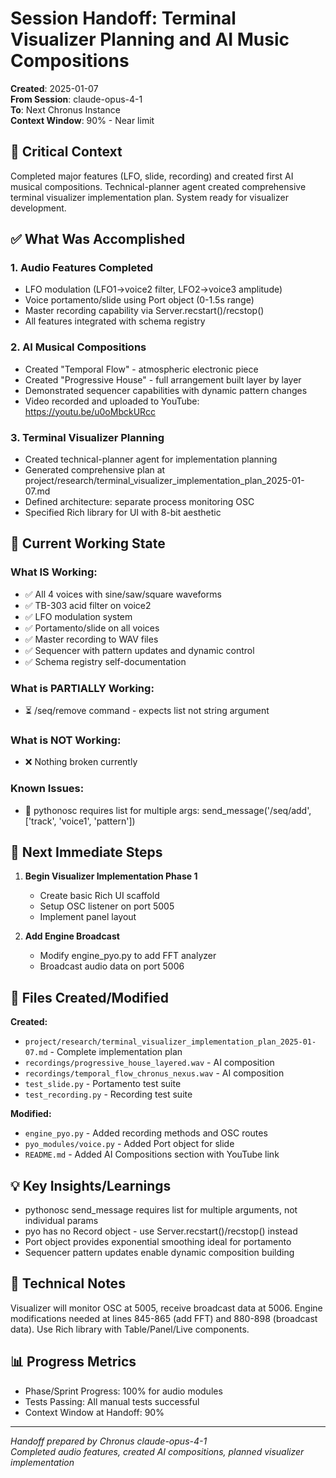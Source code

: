 # Session Handoff: Terminal Visualizer Planning and AI Music Compositions

**Created**: 2025-01-07  
**From Session**: claude-opus-4-1  
**To**: Next Chronus Instance  
**Context Window**: 90% - Near limit

## 🎯 Critical Context

Completed major features (LFO, slide, recording) and created first AI musical compositions. Technical-planner agent created comprehensive terminal visualizer implementation plan. System ready for visualizer development.

## ✅ What Was Accomplished

### 1. Audio Features Completed

- LFO modulation (LFO1→voice2 filter, LFO2→voice3 amplitude)
- Voice portamento/slide using Port object (0-1.5s range)
- Master recording capability via Server.recstart()/recstop()
- All features integrated with schema registry

### 2. AI Musical Compositions

- Created "Temporal Flow" - atmospheric electronic piece
- Created "Progressive House" - full arrangement built layer by layer
- Demonstrated sequencer capabilities with dynamic pattern changes
- Video recorded and uploaded to YouTube: https://youtu.be/u0oMbckURcc

### 3. Terminal Visualizer Planning

- Created technical-planner agent for implementation planning
- Generated comprehensive plan at project/research/terminal_visualizer_implementation_plan_2025-01-07.md
- Defined architecture: separate process monitoring OSC
- Specified Rich library for UI with 8-bit aesthetic

## 🚧 Current Working State

### What IS Working:

- ✅ All 4 voices with sine/saw/square waveforms
- ✅ TB-303 acid filter on voice2
- ✅ LFO modulation system
- ✅ Portamento/slide on all voices
- ✅ Master recording to WAV files
- ✅ Sequencer with pattern updates and dynamic control
- ✅ Schema registry self-documentation

### What is PARTIALLY Working:

- ⏳ /seq/remove command - expects list not string argument

### What is NOT Working:

- ❌ Nothing broken currently

### Known Issues:

- 🐛 pythonosc requires list for multiple args: send_message('/seq/add', ['track', 'voice1', 'pattern'])

## 🚨 Next Immediate Steps

1. **Begin Visualizer Implementation Phase 1**
   - Create basic Rich UI scaffold
   - Setup OSC listener on port 5005
   - Implement panel layout

2. **Add Engine Broadcast**
   - Modify engine_pyo.py to add FFT analyzer
   - Broadcast audio data on port 5006

## 📁 Files Created/Modified

**Created:**

- `project/research/terminal_visualizer_implementation_plan_2025-01-07.md` - Complete implementation plan
- `recordings/progressive_house_layered.wav` - AI composition
- `recordings/temporal_flow_chronus_nexus.wav` - AI composition
- `test_slide.py` - Portamento test suite
- `test_recording.py` - Recording test suite

**Modified:**

- `engine_pyo.py` - Added recording methods and OSC routes
- `pyo_modules/voice.py` - Added Port object for slide
- `README.md` - Added AI Compositions section with YouTube link

## 💡 Key Insights/Learnings

- pythonosc send_message requires list for multiple arguments, not individual params
- pyo has no Record object - use Server.recstart()/recstop() instead
- Port object provides exponential smoothing ideal for portamento
- Sequencer pattern updates enable dynamic composition building

## 🔧 Technical Notes

Visualizer will monitor OSC at 5005, receive broadcast data at 5006. Engine modifications needed at lines 845-865 (add FFT) and 880-898 (broadcast data). Use Rich library with Table/Panel/Live components.

## 📊 Progress Metrics

- Phase/Sprint Progress: 100% for audio modules
- Tests Passing: All manual tests successful
- Context Window at Handoff: 90%

---

_Handoff prepared by Chronus claude-opus-4-1_  
_Completed audio features, created AI compositions, planned visualizer implementation_